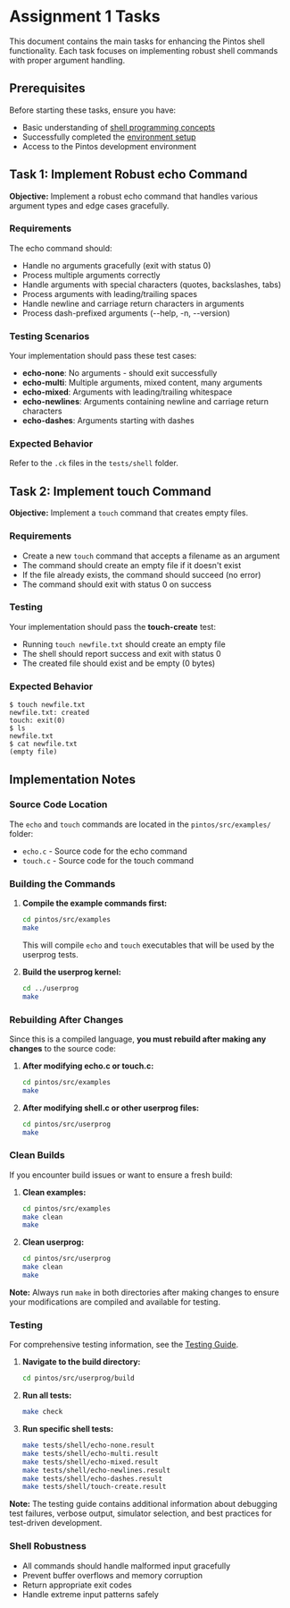 # Assignment 1 Tasks

This document contains the main tasks for enhancing the Pintos shell functionality. Each task focuses on implementing robust shell commands with proper argument handling.

## Prerequisites

Before starting these tasks, ensure you have:
- Basic understanding of [shell programming concepts](./introduction_to_shell.md)
- Successfully completed the [environment setup](./assignment_1_environment_setup.md)
- Access to the Pintos development environment

## Task 1: Implement Robust echo Command

**Objective:** Implement a robust echo command that handles various argument types and edge cases gracefully.

### Requirements
The echo command should:
- Handle no arguments gracefully (exit with status 0)
- Process multiple arguments correctly
- Handle arguments with special characters (quotes, backslashes, tabs)
- Process arguments with leading/trailing spaces
- Handle newline and carriage return characters in arguments
- Process dash-prefixed arguments (--help, -n, --version)

### Testing Scenarios
Your implementation should pass these test cases:
- **echo-none**: No arguments - should exit successfully
- **echo-multi**: Multiple arguments, mixed content, many arguments
- **echo-mixed**: Arguments with leading/trailing whitespace
- **echo-newlines**: Arguments containing newline and carriage return characters
- **echo-dashes**: Arguments starting with dashes

### Expected Behavior
Refer to the `.ck` files in the `tests/shell` folder.

## Task 2: Implement touch Command

**Objective:** Implement a `touch` command that creates empty files.

### Requirements
- Create a new `touch` command that accepts a filename as an argument
- The command should create an empty file if it doesn't exist
- If the file already exists, the command should succeed (no error)
- The command should exit with status 0 on success

### Testing
Your implementation should pass the **touch-create** test:
- Running `touch newfile.txt` should create an empty file
- The shell should report success and exit with status 0
- The created file should exist and be empty (0 bytes)

### Expected Behavior
```
$ touch newfile.txt
newfile.txt: created
touch: exit(0)
$ ls
newfile.txt
$ cat newfile.txt
(empty file)
```

## Implementation Notes

### Source Code Location
The `echo` and `touch` commands are located in the `pintos/src/examples/` folder:
- `echo.c` - Source code for the echo command
- `touch.c` - Source code for the touch command

### Building the Commands
1. **Compile the example commands first:**
   ```bash
   cd pintos/src/examples
   make
   ```
   This will compile `echo` and `touch` executables that will be used by the userprog tests.

2. **Build the userprog kernel:**
   ```bash
   cd ../userprog
   make
   ```

### Rebuilding After Changes
Since this is a compiled language, **you must rebuild after making any changes** to the source code:

1. **After modifying echo.c or touch.c:**
   ```bash
   cd pintos/src/examples
   make
   ```

2. **After modifying shell.c or other userprog files:**
   ```bash
   cd pintos/src/userprog
   make
   ```

### Clean Builds
If you encounter build issues or want to ensure a fresh build:

1. **Clean examples:**
   ```bash
   cd pintos/src/examples
   make clean
   make
   ```

2. **Clean userprog:**
   ```bash
   cd pintos/src/userprog
   make clean
   make
   ```

**Note:** Always run `make` in both directories after making changes to ensure your modifications are compiled and available for testing.

### Testing
For comprehensive testing information, see the [Testing Guide](./testing.md).

1. **Navigate to the build directory:**
   ```bash
   cd pintos/src/userprog/build
   ```

2. **Run all tests:**
   ```bash
   make check
   ```

3. **Run specific shell tests:**
   ```bash
   make tests/shell/echo-none.result
   make tests/shell/echo-multi.result
   make tests/shell/echo-mixed.result
   make tests/shell/echo-newlines.result
   make tests/shell/echo-dashes.result
   make tests/shell/touch-create.result
   ```

**Note:** The testing guide contains additional information about debugging test failures, verbose output, simulator selection, and best practices for test-driven development.

### Shell Robustness
- All commands should handle malformed input gracefully
- Prevent buffer overflows and memory corruption
- Return appropriate exit codes
- Handle extreme input patterns safely